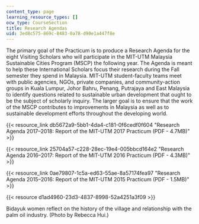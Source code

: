 ```yaml
---
content_type: page
learning_resource_types: []
ocw_type: CourseSection
title: Research Agendas
uid: 3ed8c575-869c-8483-0a78-d90e1a447f8e
---
```


The primary goal of the Practicum is to produce a Research Agenda for the eight Visiting Scholars who will participate in the MIT-UTM Malaysia Sustainable Cities Program (MSCP) the following year. The Agenda is meant to help these International Scholars focus their research during the Fall semester they spend in Malaysia. MIT-UTM student-faculty teams meet with public agencies, NGOs, private companies, and community-action groups in Kuala Lumpur, Johor Bahru, Penang, Putrajaya and East Malaysia to identify questions related to sustainable urban development that ought to be the subject of scholarly inquiry. The larger goal is to ensure that the work of the MSCP contributes to improvements in Malaysia as well as to sustainable development efforts throughout the developing world.

{{< resource_link db5672a9-5bb1-4da4-c181-0f6cedf0f604 "Research Agenda 2017–2018: Report of the MIT-UTM 2017 Practicum (PDF - 4.7MB)" >}}

{{< resource_link 25704a57-c228-28ec-19e4-005bbcd164e2 "Research Agenda 2016–2017: Report of the MIT-UTM 2016 Practicum (PDF - 4.3MB)" >}}

{{< resource_link 0ae79807-1c5a-ed63-55ae-8a57174fea97 "Research Agenda 2015–2016: Report of the MIT-UTM 2015 Practicum (PDF - 1.5MB)" >}}

{{< resource d1ad4960-23d3-4837-8998-52a4251a3f09 >}}

Bidayuk women reflect on the history of the village and relationship with the palm oil industry. (Photo by Rebecca Hui.)